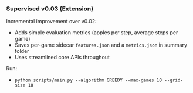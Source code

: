 ### Supervised v0.03 (Extension)

Incremental improvement over v0.02:
- Adds simple evaluation metrics (apples per step, average steps per game)
- Saves per-game sidecar `features.json` and a `metrics.json` in summary folder
- Uses streamlined core APIs throughout

Run:
- `python scripts/main.py --algorithm GREEDY --max-games 10 --grid-size 10`